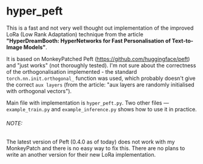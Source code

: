 # hyper_peft
This is a fast and not very well thought out implementation of the improved LoRa (Low Rank Adaptation) technique from the article **"HyperDreamBooth: HyperNetworks for Fast Personalisation of Text-to-Image Models"**.

It is based on MonkeyPatched Peft (https://github.com/huggingface/peft) and "just works" (not thoroughly tested). I'm not sure about the correctness of the orthogonalisation implemented - the standard `torch.nn.init.orthogonal_` function was used, which probably doesn't give the correct `aux layers` (from the article: "aux layers are randomly initialised with orthogonal vectors").

Main file with implementation is `hyper_peft.py`. Two other files — `example_train.py` and `example_inference.py` shows how to use it in practice.
###### NOTE: 
The latest version of Peft (0.4.0 as of today) does not work with my MonkeyPatch and there is no easy way to fix this. There are no plans to write an another version for their new LoRa implementation.
